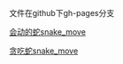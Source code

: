 文件在github下gh-pages分支

[会动的蛇snake_move](https://github.com/kaijietti/kjtti-homework/blob/gh-pages/snake_move.c)

[贪吃蛇snake_move](https://github.com/kaijietti/kjtti-homework/blob/gh-pages/snake_eat.c)
